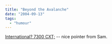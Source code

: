 ```yaml
---
title: "Beyond the Avalanche"
date: "2004-09-13"
tags: 
  - "humour"
---
```


[International? 7300 CXT;](http://www.internationaldelivers.com/site_layout/severe/cxt.asp "International? 7300 CXT;") -- nice pointer from Sam.
